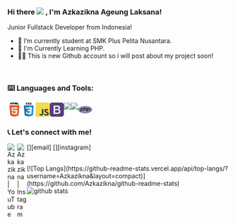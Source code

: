 ### Hi there <img src="https://media.tenor.com/images/b617c36f9db276d3146e974b8ff64f4c/tenor.gif" width="30px"> , I'm Azkazikna Ageung Laksana!
Junior Fullstack Developer from Indonesia!

- 🎒 I’m currently student at SMK Plus Pelita Nusantara.
- 📖 I'm Currently Learning PHP.
- 👨‍💻 This is new Github account so i will post about my project soon!
<br>

### ⌨️ Languages and Tools:
<img height="32px" align="left" src="https://raw.githubusercontent.com/github/explore/80688e429a7d4ef2fca1e82350fe8e3517d3494d/topics/html/html.png"> 
<img height="32px" align="left" src="https://raw.githubusercontent.com/github/explore/80688e429a7d4ef2fca1e82350fe8e3517d3494d/topics/css/css.png">
<img height="32px" align="left" src="https://raw.githubusercontent.com/github/explore/80688e429a7d4ef2fca1e82350fe8e3517d3494d/topics/javascript/javascript.png">
<img height="32px" align="left" src="https://raw.githubusercontent.com/github/explore/80688e429a7d4ef2fca1e82350fe8e3517d3494d/topics/bootstrap/bootstrap.png">
<img height="32px" align="left" src="https://avatars.githubusercontent.com/u/18133?s=200&v=4">
<img height="32px" align="left" src="https://cdn.worldvectorlogo.com/logos/visual-studio-code-1.svg">
<img height="32px" align="left" src="https://raw.githubusercontent.com/github/explore/ccc16358ac4530c6a69b1b80c7223cd2744dea83/topics/php/php.png">

<br><br>

### 📞 Let's connect with me!
[<img align="left" alt="Azkazikna | YouTube" width="22px" src="https://cdn-icons-png.flaticon.com/512/732/732200.png" />][email]
[<img align="left" alt="Azkazikna | Instagram" width="22px" src="https://cdn-icons-png.flaticon.com/512/174/174855.png" />][instagram]
 
<br>
  [![Top Langs](https://github-readme-stats.vercel.app/api/top-langs/?username=Azkazikna&layout=compact)](https://github.com/Azkazikna/github-readme-stats)
  <br>
  <img src="https://github-readme-stats.vercel.app/api/?username=Azkazikna&show_icons=true&title_color=fffffff&icon_color=000000&text_color=000000" alt="github stats"/>

<!--
**Pramdhanni* is a ✨ _special_ ✨ repository because its `README.md` (this file) appears on your GitHub profile.

Here are some ideas to get you started:

- 🔭 I’m currently working on ...
- 🌱 I’m currently learning ...
- 👯 I’m looking to collaborate on ...
- 🤔 I’m looking for help with ...
- 💬 Ask me about ...
- 📫 How to reach me: ...
- 😄 Pronouns: ...
- ⚡ Fun fact: ...
-->
